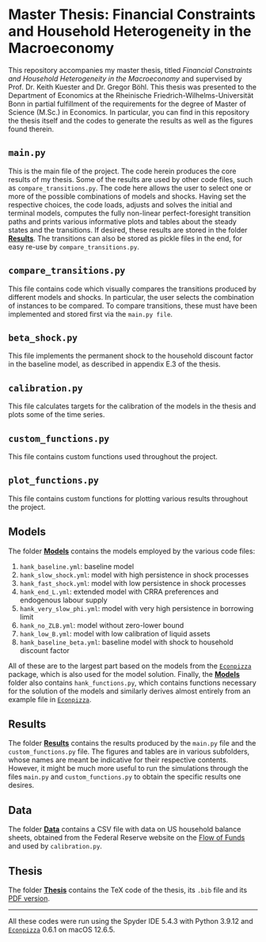 # Master Thesis: Financial Constraints and Household Heterogeneity in the Macroeconomy

This repository accompanies my master thesis, titled *Financial Constraints and Household Heterogeneity in the Macroeconomy* and supervised by Prof. Dr. Keith Kuester and Dr. Gregor Böhl. This thesis was presented to the Department of Economics at the Rheinische Friedrich-Wilhelms-Universität Bonn in partial fulfillment of the requirements for the degree of Master of Science (M.Sc.) in Economics. In particular, you can find in this repository the thesis itself and the codes to generate the results as well as the figures found therein.

## `main.py`

This is the main file of the project. The code herein produces the core results of my thesis. Some of the results are used by other code files, such as `compare_transitions.py`. The code here allows the user to select one or more of the possible combinations of models and shocks. Having set the respective choices, the code loads, adjusts and solves the initial and terminal models, computes the fully non-linear perfect-foresight transition paths and prints various informative plots and tables about the steady states and the transitions. If desired, these results are stored in the folder [**Results**](https://github.com/andkound98/master-thesis/tree/main/Results). The transitions can also be stored as pickle files in the end, for easy re-use by `compare_transitions.py`.

## `compare_transitions.py`

This file contains code which visually compares the transitions produced by different models and shocks. In particular, the user selects the combination of instances to be compared. To compare transitions, these must have been implemented and stored first via the `main.py file`.

## `beta_shock.py`

This file implements the permanent shock to the household discount factor in the baseline model, as described in appendix E.3 of the thesis.

## `calibration.py`

This file calculates targets for the calibration of the models in the thesis and plots some of the time series. 

## `custom_functions.py`

This file contains custom functions used throughout the project.

## `plot_functions.py`

This file contains custom functions for plotting various results throughout the project.

## Models 

The folder [**Models**](https://github.com/andkound98/master-thesis/tree/main/Models) contains the models employed by the various code files:
1. `hank_baseline.yml`: baseline model
2. `hank_slow_shock.yml`: model with high persistence in shock processes
3. `hank_fast_shock.yml`: model with low persistence in shock processes
4. `hank_end_L.yml`: extended model with CRRA preferences and endogenous labour supply
5. `hank_very_slow_phi.yml`: model with very high persistence in borrowing limit
6. `hank_no_ZLB.yml`: model without zero-lower bound
7. `hank_low_B.yml`: model with low calibration of liquid assets
8. `hank_baseline_beta.yml`: baseline model with shock to household discount factor

All of these are to the largest part based on the models from the [`Econpizza`](https://github.com/gboehl/econpizza/tree/master) package, which is also used for the model solution. Finally, the [**Models**](https://github.com/andkound98/master-thesis/tree/main/Models) folder also contains `hank_functions.py`, which contains functions necessary for the solution of the models and similarly derives almost entirely from an example file in [`Econpizza`](https://github.com/gboehl/econpizza/tree/master).

## Results

The folder [**Results**](https://github.com/andkound98/master-thesis/tree/main/Results) contains the results produced by the `main.py` file and the `custom_functions.py` file. The figures and tables are in various subfolders, whose names are meant be indicative for their respective contents. However, it might be much more useful to run the simulations through the files `main.py` and `custom_functions.py` to obtain the specific results one desires.

## Data

The folder [**Data**](https://github.com/andkound98/master-thesis/tree/main/Data) contains a CSV file with data on US household balance sheets, obtained from the Federal Reserve website on the [Flow of Funds](https://www.federalreserve.gov/releases/z1/) and used by `calibration.py`.

## Thesis 

The folder [**Thesis**](https://github.com/andkound98/master-thesis/tree/main/Thesis) contains the TeX code of the thesis, its `.bib` file and its [PDF version](https://github.com/andkound98/master-thesis/blob/main/Thesis/Master_Thesis_PDF.pdf).

---

All these codes were run using the Spyder IDE 5.4.3 with Python 3.9.12 and [`Econpizza`](https://github.com/gboehl/econpizza/tree/master) 0.6.1 on macOS 12.6.5.
